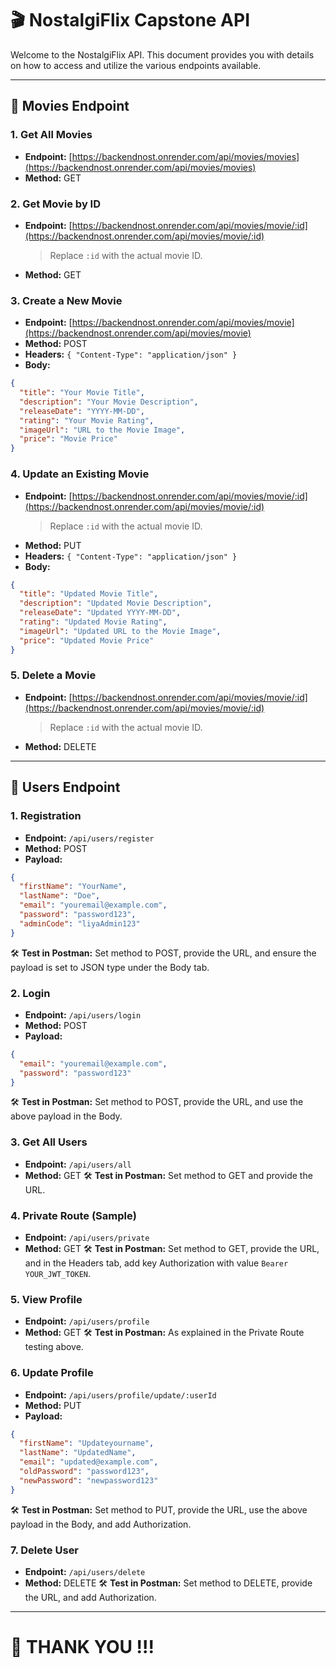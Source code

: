 # 🎬 **NostalgiFlix Capstone API**

Welcome to the NostalgiFlix API. This document provides you with details on how to access and utilize the various endpoints available.

---

## 🎥 **Movies Endpoint**

### 1. Get All Movies
- **Endpoint:** [https://backendnost.onrender.com/api/movies/movies](https://backendnost.onrender.com/api/movies/movies)
- **Method:** GET

### 2. Get Movie by ID
- **Endpoint:** [https://backendnost.onrender.com/api/movies/movie/:id](https://backendnost.onrender.com/api/movies/movie/:id) 
   > Replace `:id` with the actual movie ID.
- **Method:** GET

### 3. Create a New Movie
- **Endpoint:** [https://backendnost.onrender.com/api/movies/movie](https://backendnost.onrender.com/api/movies/movie)
- **Method:** POST
- **Headers:** `{ "Content-Type": "application/json" }`
- **Body:**
```json
{
  "title": "Your Movie Title",
  "description": "Your Movie Description",
  "releaseDate": "YYYY-MM-DD",
  "rating": "Your Movie Rating",
  "imageUrl": "URL to the Movie Image",
  "price": "Movie Price"
}
```

### 4. Update an Existing Movie
- **Endpoint:** [https://backendnost.onrender.com/api/movies/movie/:id](https://backendnost.onrender.com/api/movies/movie/:id) 
   > Replace `:id` with the actual movie ID.
- **Method:** PUT
- **Headers:** `{ "Content-Type": "application/json" }`
- **Body:**
```json
{
  "title": "Updated Movie Title",
  "description": "Updated Movie Description",
  "releaseDate": "Updated YYYY-MM-DD",
  "rating": "Updated Movie Rating",
  "imageUrl": "Updated URL to the Movie Image",
  "price": "Updated Movie Price"
}
```

### 5. Delete a Movie
- **Endpoint:** [https://backendnost.onrender.com/api/movies/movie/:id](https://backendnost.onrender.com/api/movies/movie/:id) 
   > Replace `:id` with the actual movie ID.
- **Method:** DELETE

---

## 👥 **Users Endpoint**

### 1. Registration
- **Endpoint:** `/api/users/register`
- **Method:** POST
- **Payload:**
```json
{
  "firstName": "YourName",
  "lastName": "Doe",
  "email": "youremail@example.com",
  "password": "password123",
  "adminCode": "liyaAdmin123"
}
```
🛠 **Test in Postman:** Set method to POST, provide the URL, and ensure the payload is set to JSON type under the Body tab.

### 2. Login
- **Endpoint:** `/api/users/login`
- **Method:** POST
- **Payload:**
```json
{
  "email": "youremail@example.com",
  "password": "password123"
}
```
🛠 **Test in Postman:** Set method to POST, provide the URL, and use the above payload in the Body.

### 3. Get All Users
- **Endpoint:** `/api/users/all`
- **Method:** GET
🛠 **Test in Postman:** Set method to GET and provide the URL.

### 4. Private Route (Sample)
- **Endpoint:** `/api/users/private`
- **Method:** GET
🛠 **Test in Postman:** Set method to GET, provide the URL, and in the Headers tab, add key Authorization with value `Bearer YOUR_JWT_TOKEN`.

### 5. View Profile
- **Endpoint:** `/api/users/profile`
- **Method:** GET
🛠 **Test in Postman:** As explained in the Private Route testing above.

### 6. Update Profile
- **Endpoint:** `/api/users/profile/update/:userId`
- **Method:** PUT
- **Payload:**
```json
{
  "firstName": "Updateyourname",
  "lastName": "UpdatedName",
  "email": "updated@example.com",
  "oldPassword": "password123",
  "newPassword": "newpassword123"
}
```
🛠 **Test in Postman:** Set method to PUT, provide the URL, use the above payload in the Body, and add Authorization.

### 7. Delete User
- **Endpoint:** `/api/users/delete`
- **Method:** DELETE
🛠 **Test in Postman:** Set method to DELETE, provide the URL, and add Authorization.

---

# 🙏 THANK YOU !!!

